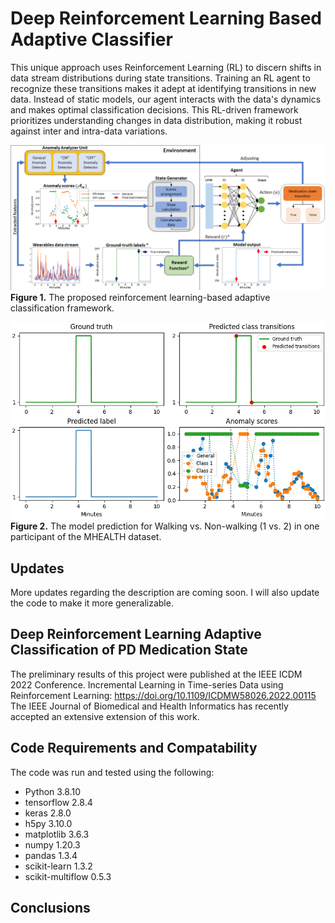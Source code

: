 # Deep Reinforcement Learning Based Adaptive Classifier
This unique approach uses Reinforcement Learning (RL) to discern shifts in data stream distributions during state transitions.
Training an RL agent to recognize these transitions makes it adept at identifying transitions in new data.
Instead of static models, our agent interacts with the data's dynamics and makes optimal classification decisions.
This RL-driven framework prioritizes understanding changes in data distribution, making it robust against inter and intra-data variations.

![](figures/figure_rl_structure.png)
**Figure 1.** The proposed reinforcement learning-based adaptive classification framework.

![](output/model_output.png)
**Figure 2.** The model prediction for Walking vs. Non-walking (1 vs. 2) in one participant of the MHEALTH dataset.

## Updates
More updates regarding the description are coming soon. I will also update the code to make it more generalizable.


## Deep Reinforcement Learning Adaptive Classification of PD Medication State
The preliminary results of this project were published at the IEEE ICDM 2022 Conference.
Incremental Learning in Time-series Data using Reinforcement Learning: https://doi.org/10.1109/ICDMW58026.2022.00115
The IEEE Journal of Biomedical and Health Informatics has recently accepted an extensive extension of this work.


## Code Requirements and Compatability
The code was run and tested using the following:
- Python			3.8.10
- tensorflow		2.8.4
- keras				2.8.0
- h5py				3.10.0
- matplotlib		3.6.3
- numpy				1.20.3
- pandas			1.3.4
- scikit-learn		1.3.2
- scikit-multiflow	0.5.3


## Conclusions

